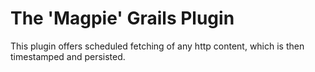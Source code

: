 The 'Magpie' Grails Plugin
=============================

This plugin offers scheduled fetching of any http content, which is then timestamped and persisted.